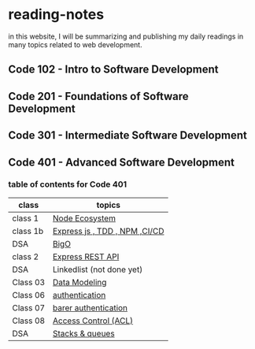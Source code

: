 # reading-notes

in this website, I will be summarizing and publishing my daily readings in many topics related to web development.

## Code 102 - Intro to Software Development

## Code 201 - Foundations of Software Development

## Code 301 - Intermediate Software Development

## Code 401 - Advanced Software Development

### table of contents for Code 401

| class    | topics                                                    |
| -------- | --------------------------------------------------------- |
| class 1  | [Node Ecosystem](./class-1/NodeEcosystem.md)              |
| class 1b | [Express js , TDD , NPM ,CI/CD](./class-1b/TDD-CICD.md)   |
| DSA      | [BigO](./DSA/BigO/BigO.md)                                |
| class 2  | [Express REST API](./class-2/REST-API.md)                 |
| DSA      | Linkedlist (not done yet)                                 |
| Class 03 | [Data Modeling](./class-3/Data-Modeling.md)               |
| Class 06 | [authentication](./class-6/Authentication.md)             |
| Class 07 | [barer authentication](./class-7/barer-authentication.md) |
| Class 08 | [Access Control (ACL)](./class-8/Access-Control.md)       |
| DSA      | [Stacks & queues](./DSA/stacks&Queues/stacks&queues.md)   |
